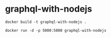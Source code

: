 # graphql-with-nodejs

`docker build -t graphql-with-nodejs .`

`docker run -d -p 5000:5000 graphql-with-nodejs`